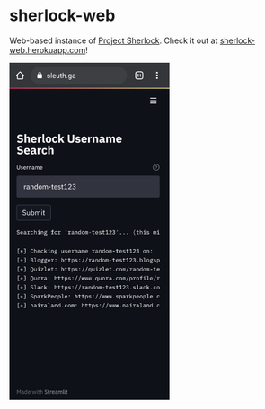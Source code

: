 # sherlock-web
Web-based instance of [Project Sherlock](https://github.com/sherlock-project/sherlock). Check it out at [sherlock-web.herokuapp.com](https://sherlock-web.herokuapp.com)!

<img src="demo.png" height="600"/>
